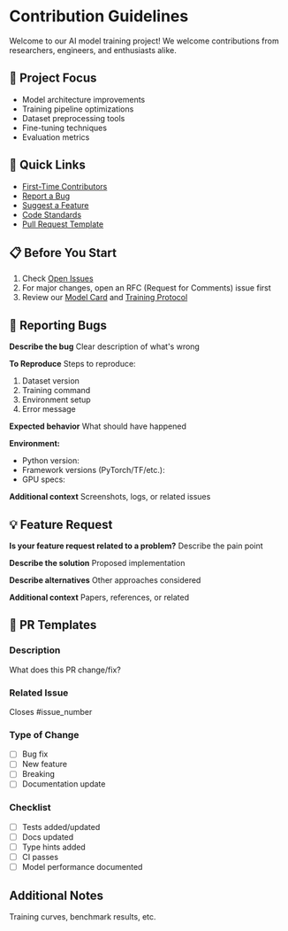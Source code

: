 # Contribution Guidelines

Welcome to our AI model training project! We welcome contributions from researchers, engineers, and enthusiasts alike.

## 🧠 Project Focus
- Model architecture improvements
- Training pipeline optimizations
- Dataset preprocessing tools
- Fine-tuning techniques
- Evaluation metrics

## 🚀 Quick Links
- [First-Time Contributors](#-first-time-contributors)
- [Report a Bug](#-reporting-bugs)
- [Suggest a Feature](#-feature-requests)
- [Code Standards](#-code-standards)
- [Pull Request Template](#-pull-request-template)

## 📋 Before You Start
1. Check [Open Issues](https://github.com/yourusername/yourrepo/issues)
2. For major changes, open an RFC (Request for Comments) issue first
3. Review our [Model Card](MODEL_CARD.md) and [Training Protocol](TRAINING.md)

## 🐛 Reporting Bugs
**Describe the bug**
Clear description of what's wrong

**To Reproduce**
Steps to reproduce:
1. Dataset version
2. Training command
3. Environment setup
4. Error message

**Expected behavior**
What should have happened

**Environment:**
- Python version: 
- Framework versions (PyTorch/TF/etc.): 
- GPU specs: 

**Additional context**
Screenshots, logs, or related issues



## 💡 Feature Request

**Is your feature request related to a problem?**
Describe the pain point

**Describe the solution**
Proposed implementation

**Describe alternatives**
Other approaches considered

**Additional context**
Papers, references, or related 


## 🔁 PR Templates

### Description
What does this PR change/fix?

### Related Issue
Closes #issue_number

### Type of Change
- [ ] Bug fix
- [ ] New feature
- [ ] Breaking
- [ ] Documentation update

### Checklist
- [ ] Tests added/updated
- [ ] Docs updated
- [ ] Type hints added
- [ ] CI passes
- [ ] Model performance documented

## Additional Notes
Training curves, benchmark results, etc.
